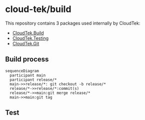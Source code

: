 # cloud-tek/build

This repository contains 3 packages used internally by CloudTek:

- [CloudTek.Build](./docs/cloud-tek.build.md)
- [CloudTek.Testing](./docs/cloud-tek.testing.md)
- [CloudTek.Git](./docs/cloud-tek.git.md)

## Build process

```mermaid
sequenceDiagram
  participant main
  participant release/*
  main->>release/*: git checkout -b release/*
  release/*->>release/*:commit(s)
  release/*->>main:git merge release/*
  main->>main:git tag
```

## Test

